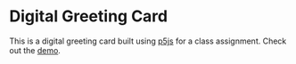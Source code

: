 # Digital Greeting Card
This is a digital greeting card built using [p5js](https://p5js.org/) for a class assignment.
Check out the [demo](https://aguizaro.github.io/DigitalGreetingCard/).
